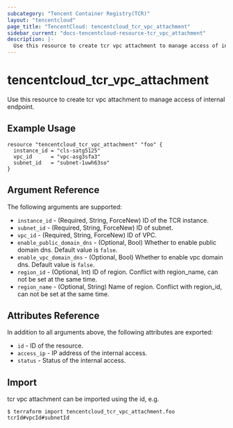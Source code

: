 ```yaml
---
subcategory: "Tencent Container Registry(TCR)"
layout: "tencentcloud"
page_title: "TencentCloud: tencentcloud_tcr_vpc_attachment"
sidebar_current: "docs-tencentcloud-resource-tcr_vpc_attachment"
description: |-
  Use this resource to create tcr vpc attachment to manage access of internal endpoint.
---
```


# tencentcloud_tcr_vpc_attachment

Use this resource to create tcr vpc attachment to manage access of internal endpoint.

## Example Usage

```hcl
resource "tencentcloud_tcr_vpc_attachment" "foo" {
  instance_id = "cls-satg5125"
  vpc_id      = "vpc-asg3sfa3"
  subnet_id   = "subnet-1uwh63so"
}
```

## Argument Reference

The following arguments are supported:

* `instance_id` - (Required, String, ForceNew) ID of the TCR instance.
* `subnet_id` - (Required, String, ForceNew) ID of subnet.
* `vpc_id` - (Required, String, ForceNew) ID of VPC.
* `enable_public_domain_dns` - (Optional, Bool) Whether to enable public domain dns. Default value is `false`.
* `enable_vpc_domain_dns` - (Optional, Bool) Whether to enable vpc domain dns. Default value is `false`.
* `region_id` - (Optional, Int) ID of region. Conflict with region_name, can not be set at the same time.
* `region_name` - (Optional, String) Name of region. Conflict with region_id, can not be set at the same time.

## Attributes Reference

In addition to all arguments above, the following attributes are exported:

* `id` - ID of the resource.
* `access_ip` - IP address of the internal access.
* `status` - Status of the internal access.


## Import

tcr vpc attachment can be imported using the id, e.g.

```
$ terraform import tencentcloud_tcr_vpc_attachment.foo tcrId#vpcId#subnetId
```

